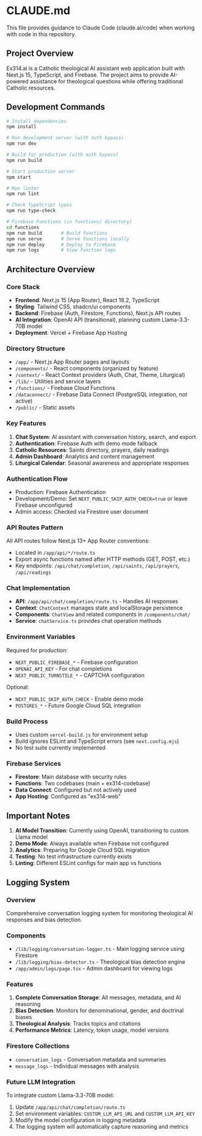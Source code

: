 # CLAUDE.md

This file provides guidance to Claude Code (claude.ai/code) when working with code in this repository.

## Project Overview

Ex314.ai is a Catholic theological AI assistant web application built with Next.js 15, TypeScript, and Firebase. The project aims to provide AI-powered assistance for theological questions while offering traditional Catholic resources.

## Development Commands

```bash
# Install dependencies
npm install

# Run development server (with auth bypass)
npm run dev

# Build for production (with auth bypass)
npm run build

# Start production server
npm start

# Run linter
npm run lint

# Check TypeScript types
npm run type-check

# Firebase Functions (in functions/ directory)
cd functions
npm run build       # Build functions
npm run serve       # Serve functions locally
npm run deploy      # Deploy to Firebase
npm run logs        # View function logs
```

## Architecture Overview

### Core Stack
- **Frontend**: Next.js 15 (App Router), React 18.2, TypeScript
- **Styling**: Tailwind CSS, shadcn/ui components
- **Backend**: Firebase (Auth, Firestore, Functions), Next.js API routes
- **AI Integration**: OpenAI API (transitional), planning custom Llama-3.3-70B model
- **Deployment**: Vercel + Firebase App Hosting

### Directory Structure
- `/app/` - Next.js App Router pages and layouts
- `/components/` - React components (organized by feature)
- `/context/` - React Context providers (Auth, Chat, Theme, Liturgical)
- `/lib/` - Utilities and service layers
- `/functions/` - Firebase Cloud Functions
- `/dataconnect/` - Firebase Data Connect (PostgreSQL integration, not active)
- `/public/` - Static assets

### Key Features
1. **Chat System**: AI assistant with conversation history, search, and export
2. **Authentication**: Firebase Auth with demo mode fallback
3. **Catholic Resources**: Saints directory, prayers, daily readings
4. **Admin Dashboard**: Analytics and content management
5. **Liturgical Calendar**: Seasonal awareness and appropriate responses

### Authentication Flow
- Production: Firebase Authentication
- Development/Demo: Set `NEXT_PUBLIC_SKIP_AUTH_CHECK=true` or leave Firebase unconfigured
- Admin access: Checked via Firestore user document

### API Routes Pattern
All API routes follow Next.js 13+ App Router conventions:
- Located in `/app/api/*/route.ts`
- Export async functions named after HTTP methods (GET, POST, etc.)
- Key endpoints: `/api/chat/completion`, `/api/saints`, `/api/prayers`, `/api/readings`

### Chat Implementation
- **API**: `/app/api/chat/completion/route.ts` - Handles AI responses
- **Context**: `ChatContext` manages state and localStorage persistence
- **Components**: `ChatView` and related components in `/components/chat/`
- **Service**: `chatService.ts` provides chat operation methods

### Environment Variables
Required for production:
- `NEXT_PUBLIC_FIREBASE_*` - Firebase configuration
- `OPENAI_API_KEY` - For chat completions
- `NEXT_PUBLIC_TURNSTILE_*` - CAPTCHA configuration

Optional:
- `NEXT_PUBLIC_SKIP_AUTH_CHECK` - Enable demo mode
- `POSTGRES_*` - Future Google Cloud SQL integration

### Build Process
- Uses custom `vercel-build.js` for environment setup
- Build ignores ESLint and TypeScript errors (see `next.config.mjs`)
- No test suite currently implemented

### Firebase Services
- **Firestore**: Main database with security rules
- **Functions**: Two codebases (main + ex314-codebase)
- **Data Connect**: Configured but not actively used
- **App Hosting**: Configured as "ex314-web"

## Important Notes

1. **AI Model Transition**: Currently using OpenAI, transitioning to custom Llama model
2. **Demo Mode**: Always available when Firebase not configured
3. **Analytics**: Preparing for Google Cloud SQL migration
4. **Testing**: No test infrastructure currently exists
5. **Linting**: Different ESLint configs for main app vs functions

## Logging System

### Overview
Comprehensive conversation logging system for monitoring theological AI responses and bias detection.

### Components
- `/lib/logging/conversation-logger.ts` - Main logging service using Firestore
- `/lib/logging/bias-detector.ts` - Theological bias detection engine
- `/app/admin/logs/page.tsx` - Admin dashboard for viewing logs

### Features
1. **Complete Conversation Storage**: All messages, metadata, and AI reasoning
2. **Bias Detection**: Monitors for denominational, gender, and doctrinal biases
3. **Theological Analysis**: Tracks topics and citations
4. **Performance Metrics**: Latency, token usage, model versions

### Firestore Collections
- `conversation_logs` - Conversation metadata and summaries
- `message_logs` - Individual messages with analysis

### Future LLM Integration
To integrate custom Llama-3.3-70B model:
1. Update `/app/api/chat/completion/route.ts`
2. Set environment variables: `CUSTOM_LLM_API_URL` and `CUSTOM_LLM_API_KEY`
3. Modify the model configuration in logging metadata
4. The logging system will automatically capture reasoning and metrics